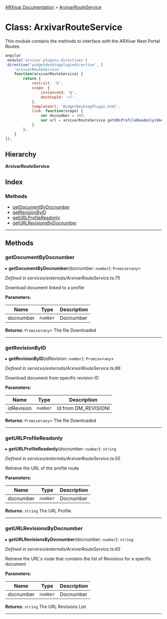 [ARXivar Documentation](../README.md) > [ArxivarRouteService](../classes/arxivarrouteservice.md)

# Class: ArxivarRouteService




This module contains the methods to interface with the ARXivar Next Portal Routes

```javascript
angular
.module('arxivar.plugins.directives')
.directive('widgetdesktopplugindirective', [
    'arxivarRouteService',
    function(arxivarRouteService) {
        return {
            restrict: 'E',
            scope: {
                instanceId: '@',
                desktopId: '=?'
            },
            templateUrl: 'WidgetDesktopPlugin.html',
            link: function(scope) {
                var docnumber = 100;
                var url = arxivarRouteService.getURLProfileReadonly(docnumber);
            }
        };
    }
]);
```

## Hierarchy

**ArxivarRouteService**




## Index

### Methods

* [getDocumentByDocnumber](arxivarrouteservice.md#getdocumentbydocnumber)
* [getRevisionByID](arxivarrouteservice.md#getrevisionbyid)
* [getURLProfileReadonly](arxivarrouteservice.md#geturlprofilereadonly)
* [getURLRevisionsByDocnumber](arxivarrouteservice.md#geturlrevisionsbydocnumber)



---

## Methods

<a id="getdocumentbydocnumber"></a>

###  getDocumentByDocnumber

▸ **getDocumentByDocnumber**(docnumber: *`number`*): `Promise`<`any`>



*Defined in services/externals/ArxivarRouteService.ts:75*



Download document linked to a profile


**Parameters:**


| Name | Type | Description |
| ------ | ------ | ------ |
| docnumber | `number` |  Docnumber |






**Returns:** `Promise`<`any`>
The file Downloaded






___
<a id="getrevisionbyid"></a>

###  getRevisionByID

▸ **getRevisionByID**(idRevision: *`number`*): `Promise`<`any`>



*Defined in services/externals/ArxivarRouteService.ts:86*



Download document from specific revision ID


**Parameters:**


| Name | Type | Description |
| ------ | ------ | ------ |
| idRevision | `number` |  Id from DM\_REVISIONI |






**Returns:** `Promise`<`any`>
The file Downloaded






___
<a id="geturlprofilereadonly"></a>

###  getURLProfileReadonly

▸ **getURLProfileReadonly**(docnumber: *`number`*): `string`



*Defined in services/externals/ArxivarRouteService.ts:55*



Retrieve the URL of the profile route


**Parameters:**


| Name | Type | Description |
| ------ | ------ | ------ |
| docnumber | `number` |  Docnumber |






**Returns:** `string`
The URL Profile






___
<a id="geturlrevisionsbydocnumber"></a>

###  getURLRevisionsByDocnumber

▸ **getURLRevisionsByDocnumber**(docnumber: *`number`*): `string`



*Defined in services/externals/ArxivarRouteService.ts:65*



Retrieve the URL's route that contains the list of Revisions for a specific document


**Parameters:**


| Name | Type | Description |
| ------ | ------ | ------ |
| docnumber | `number` |  Docnumber |






**Returns:** `string`
The URL Revisions List






___

